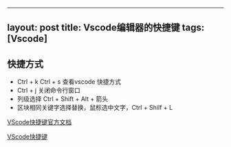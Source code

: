 
---
layout: post
title: Vscode编辑器的快捷键
tags: [Vscode]
---

## 快捷方式

* Ctrl + k Ctrl + s  查看vscode 快捷方式
* Ctrl + j 关闭命令行窗口
* 列级选择 Ctrl + Shift + Alt + 箭头
* 区块相同关键字选择替换，鼠标选中文字，Ctrl + Shilf + L

[VScode快捷键官方文档](https://code.visualstudio.com/shortcuts/keyboard-shortcuts-windows.pdf)

[VScode快捷键](../docs/keyboard-shortcuts-windows.pdf)